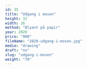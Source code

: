 ```yaml
---
id: 35
title: "Udgang i mosen"
height: 32
width: 26
method: "Blyant på papir"
year: 2020
price: "900"
fileName: "2020-udgang-i-mosen.jpg"
medie: "drawing"
draft: "no"
slug: "udgang-i-mosen"
weight: "70"
---
```

